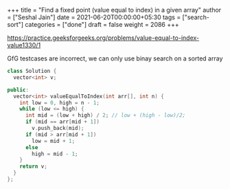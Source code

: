 +++
title = "Find a fixed point (value equal to index) in a given array"
author = ["Seshal Jain"]
date = 2021-06-20T00:00:00+05:30
tags = ["search-sort"]
categories = ["done"]
draft = false
weight = 2086
+++

<https://practice.geeksforgeeks.org/problems/value-equal-to-index-value1330/1>

GfG testcases are incorrect, we can only use binay search on a sorted array

```cpp
class Solution {
  vector<int> v;

public:
  vector<int> valueEqualToIndex(int arr[], int n) {
    int low = 0, high = n - 1;
    while (low <= high) {
      int mid = (low + high) / 2; // low + (high - low)/2;
      if (mid == arr[mid + 1])
        v.push_back(mid);
      if (mid > arr[mid + 1])
        low = mid + 1;
      else
        high = mid - 1;
    }
    return v;
  }
};
```
